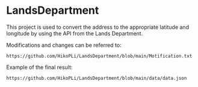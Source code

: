 # LandsDepartment
This project is used to convert the address to the appropriate latitude and longitude by using the API from the Lands Department.  
  
Modifications and changes can be referred to:  

    https://github.com/HikoPLi/LandsDepartment/blob/main/Motification.txt
  
Example of the final result:

    https://github.com/HikoPLi/LandsDepartment/blob/main/data/data.json